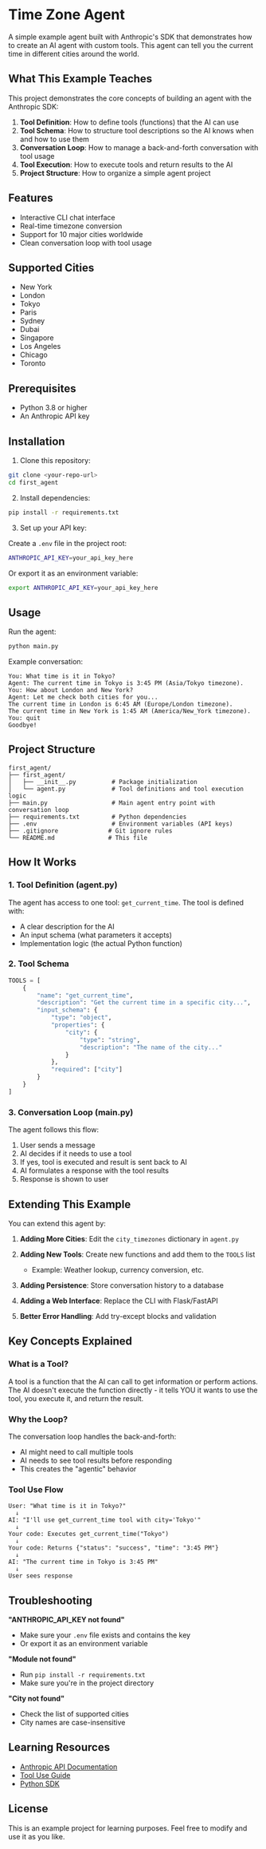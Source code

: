 # Time Zone Agent

A simple example agent built with Anthropic's SDK that demonstrates how to create an AI agent with custom tools. This agent can tell you the current time in different cities around the world.

## What This Example Teaches

This project demonstrates the core concepts of building an agent with the Anthropic SDK:

1. **Tool Definition**: How to define tools (functions) that the AI can use
2. **Tool Schema**: How to structure tool descriptions so the AI knows when and how to use them
3. **Conversation Loop**: How to manage a back-and-forth conversation with tool usage
4. **Tool Execution**: How to execute tools and return results to the AI
5. **Project Structure**: How to organize a simple agent project

## Features

- Interactive CLI chat interface
- Real-time timezone conversion
- Support for 10 major cities worldwide
- Clean conversation loop with tool usage

## Supported Cities

- New York
- London
- Tokyo
- Paris
- Sydney
- Dubai
- Singapore
- Los Angeles
- Chicago
- Toronto

## Prerequisites

- Python 3.8 or higher
- An Anthropic API key

## Installation

1. Clone this repository:
```bash
git clone <your-repo-url>
cd first_agent
```

2. Install dependencies:
```bash
pip install -r requirements.txt
```

3. Set up your API key:

Create a `.env` file in the project root:
```bash
ANTHROPIC_API_KEY=your_api_key_here
```

Or export it as an environment variable:
```bash
export ANTHROPIC_API_KEY=your_api_key_here
```

## Usage

Run the agent:
```bash
python main.py
```

Example conversation:
```
You: What time is it in Tokyo?
Agent: The current time in Tokyo is 3:45 PM (Asia/Tokyo timezone).
You: How about London and New York?
Agent: Let me check both cities for you...
The current time in London is 6:45 AM (Europe/London timezone).
The current time in New York is 1:45 AM (America/New_York timezone).
You: quit
Goodbye!
```

## Project Structure

```
first_agent/
├── first_agent/
│   ├── __init__.py          # Package initialization
│   └── agent.py             # Tool definitions and tool execution logic
├── main.py                  # Main agent entry point with conversation loop
├── requirements.txt         # Python dependencies
├── .env                     # Environment variables (API keys)
├── .gitignore              # Git ignore rules
└── README.md               # This file
```

## How It Works

### 1. Tool Definition (agent.py)

The agent has access to one tool: `get_current_time`. The tool is defined with:
- A clear description for the AI
- An input schema (what parameters it accepts)
- Implementation logic (the actual Python function)

### 2. Tool Schema

```python
TOOLS = [
    {
        "name": "get_current_time",
        "description": "Get the current time in a specific city...",
        "input_schema": {
            "type": "object",
            "properties": {
                "city": {
                    "type": "string",
                    "description": "The name of the city..."
                }
            },
            "required": ["city"]
        }
    }
]
```

### 3. Conversation Loop (main.py)

The agent follows this flow:
1. User sends a message
2. AI decides if it needs to use a tool
3. If yes, tool is executed and result is sent back to AI
4. AI formulates a response with the tool results
5. Response is shown to user

## Extending This Example

You can extend this agent by:

1. **Adding More Cities**: Edit the `city_timezones` dictionary in `agent.py`

2. **Adding New Tools**: Create new functions and add them to the `TOOLS` list
   - Example: Weather lookup, currency conversion, etc.

3. **Adding Persistence**: Store conversation history to a database

4. **Adding a Web Interface**: Replace the CLI with Flask/FastAPI

5. **Better Error Handling**: Add try-except blocks and validation

## Key Concepts Explained

### What is a Tool?

A tool is a function that the AI can call to get information or perform actions. The AI doesn't execute the function directly - it tells YOU it wants to use the tool, you execute it, and return the result.

### Why the Loop?

The conversation loop handles the back-and-forth:
- AI might need to call multiple tools
- AI needs to see tool results before responding
- This creates the "agentic" behavior

### Tool Use Flow

```
User: "What time is it in Tokyo?"
  ↓
AI: "I'll use get_current_time tool with city='Tokyo'"
  ↓
Your code: Executes get_current_time("Tokyo")
  ↓
Your code: Returns {"status": "success", "time": "3:45 PM"}
  ↓
AI: "The current time in Tokyo is 3:45 PM"
  ↓
User sees response
```

## Troubleshooting

**"ANTHROPIC_API_KEY not found"**
- Make sure your `.env` file exists and contains the key
- Or export it as an environment variable

**"Module not found"**
- Run `pip install -r requirements.txt`
- Make sure you're in the project directory

**"City not found"**
- Check the list of supported cities
- City names are case-insensitive

## Learning Resources

- [Anthropic API Documentation](https://docs.anthropic.com)
- [Tool Use Guide](https://docs.anthropic.com/claude/docs/tool-use)
- [Python SDK](https://github.com/anthropics/anthropic-sdk-python)

## License

This is an example project for learning purposes. Feel free to modify and use it as you like.